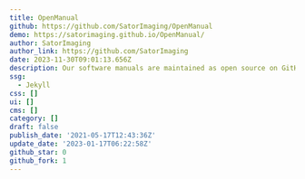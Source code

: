 ```yaml
---
title: OpenManual
github: https://github.com/SatorImaging/OpenManual
demo: https://satorimaging.github.io/OpenManual/
author: SatorImaging
author_link: https://github.com/SatorImaging
date: 2023-11-30T09:01:13.656Z
description: Our software manuals are maintained as open source on GitHub.
ssg:
  - Jekyll
css: []
ui: []
cms: []
category: []
draft: false
publish_date: '2021-05-17T12:43:36Z'
update_date: '2023-01-17T06:22:58Z'
github_star: 0
github_fork: 1
---
```

